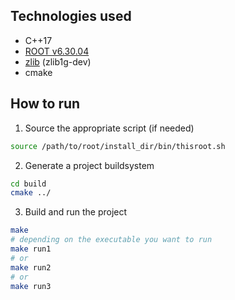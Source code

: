 ## Technologies used
- C++17
- [ROOT v6.30.04](https://root.cern/install/)
- [zlib](https://www.zlib.net/) (zlib1g-dev)
- cmake
 
## How to run
1. Source the appropriate script (if needed)
```bash
source /path/to/root/install_dir/bin/thisroot.sh
```
2.  Generate a project buildsystem
```bash
cd build
cmake ../
```
3.  Build and run the project
```bash
make
# depending on the executable you want to run
make run1
# or
make run2
# or
make run3
``` 
